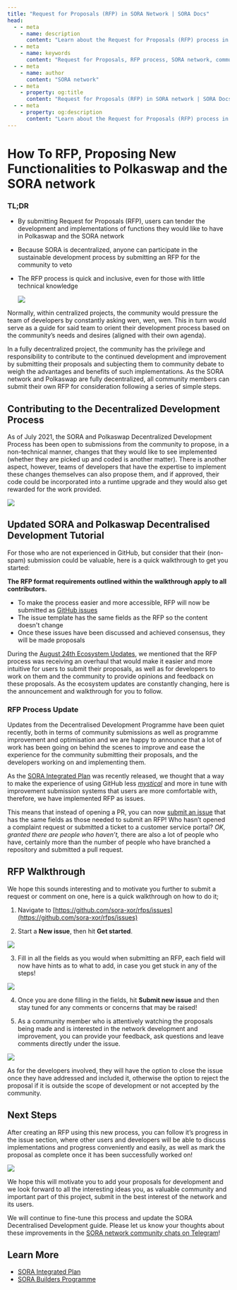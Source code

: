 ```yaml
---
title: "Request for Proposals (RFP) in SORA Network | SORA Docs"
head:
  - - meta
    - name: description
      content: "Learn about the Request for Proposals (RFP) process in the SORA network. Discover how the RFP system enables community members to propose and contribute to the development of the SORA ecosystem by submitting project proposals and collaborating with the SORA team."
  - - meta
    - name: keywords
      content: "Request for Proposals, RFP process, SORA network, community proposals, project collaboration development"
  - - meta
    - name: author
      content: "SORA network"
  - - meta
    - property: og:title
      content: "Request for Proposals (RFP) in SORA network | SORA Docs"
  - - meta
    - property: og:description
      content: "Learn about the Request for Proposals (RFP) process in the SORA network. Discover how the RFP system enables community members to propose and contribute to the development of the SORA ecosystem by submitting project proposals and collaborating with the SORA team."
---
```


# How To RFP, Proposing New Functionalities to Polkaswap and the SORA network

### TL;DR

- By submitting Request for Proposals (RFP), users can tender the development and implementations of functions they would like to have in Polkaswap and the SORA network
- Because SORA is decentralized, anyone can participate in the sustainable development process by submitting an RFP for the community to veto
- The RFP process is quick and inclusive, even for those with little
  technical knowledge

  ![](/.gitbook/assets/how-to-rfp.png)

Normally, within centralized projects, the community would pressure the team of developers by constantly asking wen, wen, wen. This in turn would serve as a guide for said team to orient their development process based on the community’s needs and desires (aligned with their own agenda).

In a fully decentralized project, the community has the privilege and responsibility to contribute to the continued development and improvement by submitting their proposals and subjecting them to community debate to weigh the advantages and benefits of such implementations. As the SORA network and Polkaswap are fully decentralized, all community members can submit their own RFP for consideration following a series of simple steps.

## Contributing to the Decentralized Development Process

As of July 2021, the SORA and Polkaswap Decentralized Development
Process has been open to submissions from the community to propose, in
a non-technical manner, changes that they would like to see
implemented (whether they are picked up and coded is another
matter). There is another aspect, however, teams of developers that
have the expertise to implement these changes themselves can also
propose them, and if approved, their code could be incorporated into a
runtime upgrade and they would also get rewarded for the work
provided.

![](/.gitbook/assets/SORADDP.png)


## Updated SORA and Polkaswap Decentralised Development Tutorial

For those who are not experienced in GitHub, but consider that their (non-spam) submission could be valuable, here is a quick walkthrough to get you started:

**The RFP format requirements outlined within the walkthrough apply to all contributors.**

- To make the process easier and more accessible, RFP will now be submitted as [GitHub issues](https://docs.github.com/en/issues/tracking-your-work-with-issues/about-issues)
- The issue template has the same fields as the RFP so the content doesn't change
- Once these issues have been discussed and achieved consensus, they will be made proposals

During the [August 24th Ecosystem Updates](https://medium.com/sora-xor/august-24-2022-ecosystem-updates-for-sora-polkaswap-and-fearless-wallet-3bc949142e17), we mentioned that the RFP process was receiving an overhaul that would make it easier and more intuitive for users to submit their proposals, as well as for developers to work on them and the community to provide opinions and feedback on these proposals. As the ecosystem updates are constantly changing, here is the announcement and walkthrough for you to follow.

### RFP Process Update

Updates from the Decentralised Development Programme have been quiet recently, both in terms of community submissions as well as programme improvement and optimisation and we are happy to announce that a lot of work has been going on behind the scenes to improve and ease the experience for the community submitting their proposals, and the developers working on and implementing them.

As the [SORA Integrated Plan](https://sora.org/plan) was recently released, we thought that a way to make the experience of using GitHub less *[mystical](https://www.youtube.com/watch?v=Z0lufcRgZlA&list=RDZ0lufcRgZlA&index=1)* and more in tune with improvement submission systems that users are more comfortable with, therefore, we have implemented RFP as issues.

This means that instead of opening a PR, you can now [submit an issue](https://github.com/sora-xor/rfps/issues) that has the same fields as those needed to submit an RFP! Who hasn’t opened a complaint request or submitted a ticket to a customer service portal? *OK, granted there are people who haven’t,* there are also a lot of people who have, certainly more than the number of people who have branched a repository and submitted a pull request.

## RFP Walkthrough

We hope this sounds interesting and to motivate you further to submit a request or comment on one, here is a quick walkthrough on how to do it;

1. Navigate to [https://github.com/sora-xor/rfps/issues](https://github.com/sora-xor/rfps/issues)

2. Start a **New issue**, then hit **Get started**.

![](/.gitbook/assets/rfp-1.png)

3. Fill in all the fields as you would when submitting an RFP, each
   field will now have hints as to what to add, in case you get stuck in
   any of the steps!

![](/.gitbook/assets/rfp-2.png)

4. Once you are done filling in the fields, hit **Submit new issue** and then stay tuned for any comments or concerns that may be raised!

5. As a community member who is attentively watching the proposals
   being made and is interested in the network development and
   improvement, you can provide your feedback, ask questions and leave
   comments directly under the issue.

![](/.gitbook/assets/rfp-3.png)

As for the developers involved, they will have the option to close the issue once they have addressed and included it, otherwise the option to reject the proposal if it is outside the scope of development or not accepted by the community.

## Next Steps

After creating an RFP using this new process, you can follow it’s
progress in the issue section, where other users and developers will
be able to discuss implementations and progress conveniently and
easily, as well as mark the proposal as complete once it has been
successfully worked on!

![](/.gitbook/assets/rfp-4.png)

We hope this will motivate you to add your proposals for development and we look forward to all the interesting ideas you, as valuable community and important part of this project, submit in the best interest of the network and its users.

We will continue to fine-tune this process and update the SORA Decentralised Development guide. Please let us know your thoughts about these improvements in the [SORA network community chats on Telegram](https://t.me/sora_xor)!

## Learn More

- [SORA Integrated Plan](/integrated-plan)
- [SORA Builders Programme](/sora-builders)
